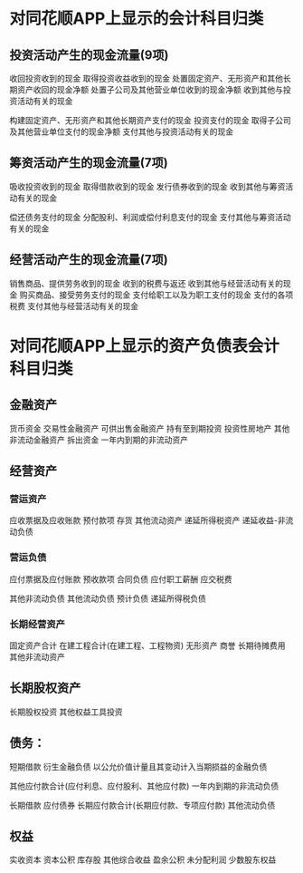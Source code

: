 # 对同花顺APP上显示的会计科目归类
## 投资活动产生的现金流量(9项)
收回投资收到的现金
取得投资收益收到的现金
处置固定资产、无形资产和其他长期资产收回的现金净额
处置子公司及其他营业单位收到的现金净额
收到其他与投资活动有关的现金

构建固定资产、无形资产和其他长期资产支付的现金
投资支付的现金
取得子公司及其他营业单位支付的现金净额
支付其他与投资活动有关的现金
## 筹资活动产生的现金流量(7项)
吸收投资收到的现金
取得借款收到的现金
发行债券收到的现金
收到其他与筹资活动有关的现金

偿还债务支付的现金
分配股利、利润或偿付利息支付的现金
支付其他与筹资活动有关的现金

## 经营活动产生的现金流量(7项)
销售商品、提供劳务收到的现金
收到的税费与返还
收到其他与经营活动有关的现金
购买商品、接受劳务支付的现金
支付给职工以及为职工支付的现金
支付的各项税费
支付其他与经营活动有关的现金

# 对同花顺APP上显示的资产负债表会计科目归类
## 金融资产
  货币资金
  交易性金融资产
  可供出售金融资产
  持有至到期投资
  投资性房地产
  其他非流动金融资产
  拆出资金
  一年内到期的非流动资产

## 经营资产
### 营运资产
  应收票据及应收账款
  预付款项
  存货
  其他流动资产
  递延所得税资产
  递延收益-非流动负债

### 营运负债
  应付票据及应付账款
  预收款项
  合同负债
  应付职工薪酬
  应交税费
  
  其他非流动负债
  其他流动负债
  预计负债
  递延所得税负债

### 长期经营资产
  固定资产合计
  在建工程合计(在建工程、工程物资)
  无形资产
  商誉
  长期待摊费用
  其他非流动资产
  
## 长期股权资产
  长期股权投资
  其他权益工具投资

## 债务：
  短期借款
  衍生金融负债
  以公允价值计量且其变动计入当期损益的金融负债

  其他应付款合计(应付利息、应付股利、其他应付款)
  一年内到期的非流动负债

  长期借款
  应付债券
  长期应付款合计(长期应付款、专项应付款)
  其他流动负债
  
## 权益
  实收资本
  资本公积
  库存股
  其他综合收益
  盈余公积
  未分配利润
  少数股东权益

